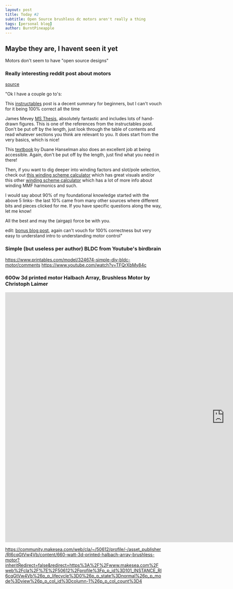 ```yaml
---
layout: post
title: Today #2 
subtitle: Open Source brushless dc motors aren't really a thing
tags: [personal blog]
author: BurntPineapple
---
```


## Maybe they are, I havent seen it yet
Motors don't seem to have "open source designs"

### Really interesting reddit post about motors
[source](https://www.reddit.com/r/Motors/comments/pmopwr/need_some_guidance_with_bldc_motor_design/)

"Ok I have a couple go to's:

This [instructables](https://www.instructables.com/Make-Your-Own-Miniature-Electric-Hub-Motor/) post is a decent summary for beginners, but I can't vouch for it being 100% correct all the time

James Mevey [MS Thesis](https://krex.k-state.edu/server/api/core/bitstreams/e3f7aa0b-4833-44e4-9ef0-af09f411baa1/content), absolutely fantastic and includes lots of hand-drawn figures. This is one of the references from the instructables post. Don't be put off by the length, just look through the table of contents and read whatever sections you think are relevant to you. It does start from the very basics, which is nice!

This [textbook](https://www.bavaria-direct.co.za/scheme/calculator/#) by Duane Hanselman also does an excellent job at being accessible. Again, don't be put off by the length, just find what you need in there!

Then, if you want to dig deeper into winding factors and slot/pole selection, check out [this winding scheme calculator](https://www.bavaria-direct.co.za/scheme/calculator/#) which has great visuals and/or this other [winding scheme calculator](https://www.emetor.com/windings/) which has a lot of more info about winding MMF harmonics and such.

I would say about 90% of my foundational knowledge started with the above 5 links- the last 10% came from many other sources where different bits and pieces clicked for me. If you have specific questions along the way, let me know!

All the best and may the (airgap) force be with you.

edit: [bonus blog post](http://scolton.blogspot.com/2009/11/everything-you-ever-wanted-to-know.html), again can't vouch for 100% correctness but very easy to understand intro to understanding motor control"

### Simple (but useless per author) BLDC from Youtube's birdbrain
https://www.printables.com/model/324674-simple-diy-bldc-motor/comments
https://www.youtube.com/watch?v=TFQrXbMy84c

### 600w 3d printed motor Halbach Array, Brushless Motor by Christoph Laimer

<iframe width="1408" height="802" src="https://www.youtube.com/embed/NFvMC3l3fGY" title="600 Watt, 3d-printed, Halbach Array, brushless DC electric Motor" frameborder="0" allow="accelerometer; autoplay; clipboard-write; encrypted-media; gyroscope; picture-in-picture; web-share" referrerpolicy="strict-origin-when-cross-origin" allowfullscreen></iframe>

https://community.makesea.com/web/cla/~/50612/profile/-/asset_publisher/Rl6cqGtVw4Vb/content/660-watt-3d-printed-halbach-array-brushless-motor?inheritRedirect=false&redirect=https%3A%2F%2Fwww.makesea.com%2Fweb%2Fcla%2F%7E%2F50612%2Fprofile%3Fp_p_id%3D101_INSTANCE_Rl6cqGtVw4Vb%26p_p_lifecycle%3D0%26p_p_state%3Dnormal%26p_p_mode%3Dview%26p_p_col_id%3Dcolumn-1%26p_p_col_count%3D4

###
